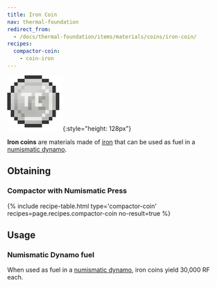 ```yaml
---
title: Iron Coin
nav: thermal-foundation
redirect_from:
  - /docs/thermal-foundation/items/materials/coins/iron-coin/
recipes:
  compactor-coin:
    - coin-iron
---
```


![Iron coin](/assets/images/thermal-foundation/coin-iron.png){:style="height: 128px"}


**Iron coins** are materials made of
[iron](https://minecraft.gamepedia.com/Iron_Ingot) that can be used as fuel in a
[numismatic dynamo](/docs/numismatic-dynamo/).


Obtaining
---------

### Compactor with Numismatic Press
{% include recipe-table.html type='compactor-coin' recipes=page.recipes.compactor-coin no-result=true %}


Usage
-----

### Numismatic Dynamo fuel
When used as fuel in a [numismatic dynamo](/docs/numismatic-dynamo/), iron coins
yield 30,000 RF each.
